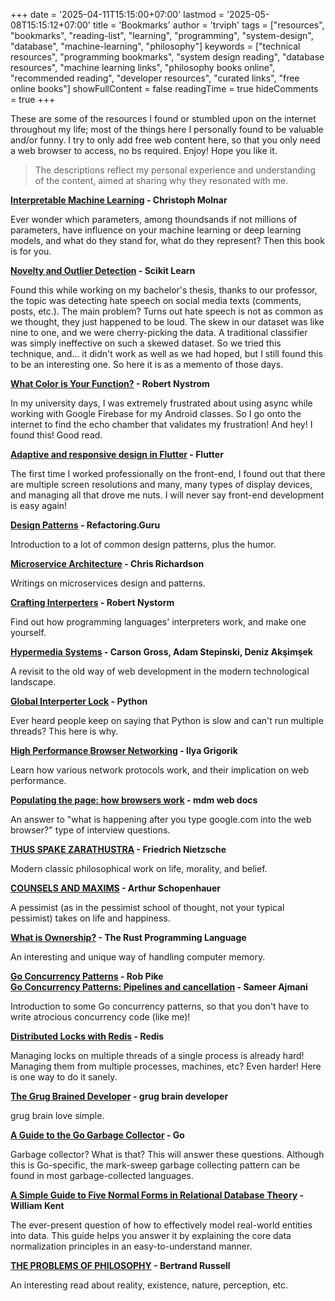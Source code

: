 +++
date = '2025-04-11T15:15:00+07:00'
lastmod = '2025-05-08T15:15:12+07:00'
title = 'Bookmarks'
author = 'trviph'
tags = ["resources", "bookmarks", "reading-list", "learning", "programming", "system-design", "database", "machine-learning", "philosophy"]
keywords = ["technical resources", "programming bookmarks", "system design reading", "database resources", "machine learning links", "philosophy books online", "recommended reading", "developer resources", "curated links", "free online books"]
showFullContent = false
readingTime = true
hideComments = true
+++

These are some of the resources I found or stumbled upon on the internet throughout my life; most of the things here I personally found to be valuable and/or funny. I try to only add free web content here, so that you only need a web browser to access, no bs required. Enjoy! Hope you like it.

> The descriptions reflect my personal experience and understanding of the content, aimed at sharing why they resonated with me.

**[Interpretable Machine Learning](https://christophm.github.io/interpretable-ml-book/) - Christoph Molnar**

Ever wonder which parameters, among thoundsands if not millions of parameters, have influence on your machine learning or deep learning models, and what do they stand for, what do they represent? Then this book is for you.

**[Novelty and Outlier Detection](https://scikit-learn.org/stable/modules/outlier_detection.html) - Scikit Learn**

Found this while working on my bachelor's thesis, thanks to our professor, the topic was detecting hate speech on social media texts (comments, posts, etc.). The main problem? Turns out hate speech is not as common as we thought, they just happened to be loud. The skew in our dataset was like nine to one, and we were cherry-picking the data. A traditional classifier was simply ineffective on such a skewed dataset. So we tried this technique, and... it didn't work as well as we had hoped, but I still found this to be an interesting one. So here it is as a memento of those days.

**[What Color is Your Function?](https://journal.stuffwithstuff.com/2015/02/01/what-color-is-your-function/) - Robert Nystrom**

In my university days, I was extremely frustrated about using async while working with Google Firebase for my Android classes. So I go onto the internet to find the echo chamber that validates my frustration! And hey! I found this! Good read.

**[Adaptive and responsive design in Flutter](https://docs.flutter.dev/ui/adaptive-responsive) - Flutter**

The first time I worked professionally on the front-end, I found out that there are multiple screen resolutions and many, many types of display devices, and managing all that drove me nuts. I will never say front-end development is easy again!

**[Design Patterns](https://refactoring.guru/) - Refactoring.Guru**

Introduction to a lot of common design patterns, plus the humor.

**[Microservice Architecture](https://microservices.io/) - Chris Richardson**

Writings on microservices design and patterns.

**[Crafting Interperters](https://craftinginterpreters.com/contents.html) - Robert Nystorm**

Find out how programming languages' interpreters work, and make one yourself.

**[Hypermedia Systems](https://hypermedia.systems/book/contents/) - Carson Gross, Adam Stepinski, Deniz Akşimşek**

A revisit to the old way of web development in the modern technological landscape.

**[Global Interperter Lock](https://wiki.python.org/moin/GlobalInterpreterLock) - Python**

Ever heard people keep on saying that Python is slow and can't run multiple threads? This here is why.

**[High Performance Browser Networking](https://hpbn.co/) - Ilya Grigorik**

Learn how various network protocols work, and their implication on web performance.

**[Populating the page: how browsers work](https://developer.mozilla.org/en-US/docs/Web/Performance/Guides/How_browsers_work) - mdm web docs**

An answer to "what is happening after you type google.com into the web browser?" type of interview questions.

**[THUS SPAKE ZARATHUSTRA](https://gutenberg.org/cache/epub/1998/pg1998-images.html) - Friedrich Nietzsche**

Modern classic philosophical work on life, morality, and belief.

**[COUNSELS AND MAXIMS](https://www.gutenberg.org/files/10715/10715-h/10715-h.htm) - Arthur Schopenhauer**

A pessimist (as in the pessimist school of thought, not your typical pessimist) takes on life and happiness.

**[What is Ownership?](https://doc.rust-lang.org/book/ch04-01-what-is-ownership.html) - The Rust Programming Language**

An interesting and unique way of handling computer memory.

**[Go Concurrency Patterns](https://go.dev/talks/2012/concurrency.slide) - Rob Pike**  
**[Go Concurrency Patterns: Pipelines and cancellation](https://go.dev/blog/pipelines) - Sameer Ajmani**

Introduction to some Go concurrency patterns, so that you don't have to write atrocious concurrency code (like me)!

**[Distributed Locks with Redis](https://redis.io/docs/latest/develop/use/patterns/distributed-locks/) - Redis**

Managing locks on multiple threads of a single process is already hard! Managing them from multiple processes, machines, etc? Even harder! Here is one way to do it sanely.

**[The Grug Brained Developer](https://grugbrain.dev/) - grug brain developer**

grug brain love simple.

**[A Guide to the Go Garbage Collector](https://tip.golang.org/doc/gc-guide) - Go**

Garbage collector? What is that? This will answer these questions. Although this is Go-specific, the mark-sweep garbage collecting pattern can be found in most garbage-collected languages.

**[A Simple Guide to Five Normal Forms in Relational Database Theory](https://www.bkent.net/Doc/simple5.htm) - William Kent**

The ever-present question of how to effectively model real-world entities into data. This guide helps you answer it by explaining the core data normalization principles in an easy-to-understand manner.

**[THE PROBLEMS OF PHILOSOPHY](https://gutenberg.org/cache/epub/5827/pg5827-images.html) - Bertrand Russell**

An interesting read about reality, existence, nature, perception, etc.
